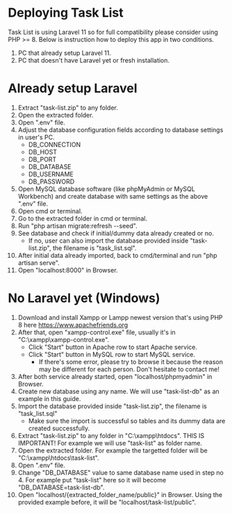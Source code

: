 ﻿# Deploying Task List

Task List is using Laravel 11 so for full compatibility please consider using PHP >= 8. Below is instruction how to deploy this app in two conditions.
1. PC that already setup Laravel 11.
2. PC that doesn't have Laravel yet or fresh installation.

# Already setup Laravel
1. Extract "task-list.zip" to any folder.
2. Open the extracted folder.
3. Open ".env" file.
4. Adjust the database configuration fields according to database settings in user's PC.
	- DB_CONNECTION
	- DB_HOST
	- DB_PORT
	- DB_DATABASE
	- DB_USERNAME
	- DB_PASSWORD
5. Open MySQL database software (like phpMyAdmin or MySQL Workbench) and create database with same settings as the above ".env" file.
6. Open cmd or terminal.
7. Go to the extracted folder in cmd or terminal.
8. Run "php artisan migrate:refresh --seed".
9. See database and check if initial/dummy data already created or no.
	- If no, user can also import the database provided inside "task-list.zip", the filename is  "task_list.sql".
11. After initial data already imported, back to cmd/terminal and run "php artisan serve".
12. Open "localhost:8000" in Browser.

# No Laravel yet (Windows)
1. Download and install Xampp or Lampp newest version that's using PHP 8 here https://www.apachefriends.org
2. After that, open "xampp-control.exe" file, usually it's in "C:\xampp\xampp-control.exe".
	- Click "Start" button in Apache row to start Apache service.
	- Click "Start" button in MySQL row to start MySQL service.
		- If there's some error, please try to browse it because the reason may be different for each person. Don't hesitate to contact me!
3. After both service already started, open "localhost/phpmyadmin" in Browser.
4. Create new database using any name. We will use "task-list-db" as an example in this guide.
5. Import the database provided inside "task-list.zip", the filename is  "task_list.sql"
	- Make sure the import is successful so tables and its dummy data are created successfully.
7. Extract "task-list.zip" to any folder in "C:\xampp\htdocs". THIS IS IMPORTANT! For example we will use "task-list" as folder name.
8. Open the extracted folder. For example the targetted folder will be "C:\xampp\htdocs\task-list".
9. Open ".env" file.
10. Change "DB_DATABASE" value to same database name used in step no 4. For example put "task-list" here so it will become "DB_DATABASE=task-list-db".
11. Open "localhost/{extracted_folder_name/public}" in Browser. Using the provided example before, it will be "localhost/task-list/public".
